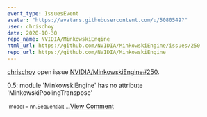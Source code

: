 ```yaml
---
event_type: IssuesEvent
avatar: "https://avatars.githubusercontent.com/u/5080549?"
user: chrischoy
date: 2020-10-30
repo_name: NVIDIA/MinkowskiEngine
html_url: https://github.com/NVIDIA/MinkowskiEngine/issues/250
repo_url: https://github.com/NVIDIA/MinkowskiEngine
---
```


<a href='https://github.com/chrischoy' target='_blank'>chrischoy</a> open issue <a href='https://github.com/NVIDIA/MinkowskiEngine/issues/250' target='_blank'>NVIDIA/MinkowskiEngine#250</a>.

<p> 0.5: module 'MinkowskiEngine' has no attribute 'MinkowskiPoolingTranspose'</p><small>`model = nn.Sequential(...</small><a href='https://github.com/NVIDIA/MinkowskiEngine/issues/250' target='_blank'>View Comment</a>